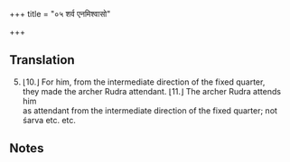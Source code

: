 +++
title = "०५ शर्व एनमिश्वासो"

+++
## Translation
5. ⌊10.⌋ For him, from the intermediate direction of the fixed quarter,  
they made the archer Rudra attendant. ⌊11.⌋ The archer Rudra attends him  
as attendant from the intermediate direction of the fixed quarter; not  
śarva etc. etc.

## Notes

